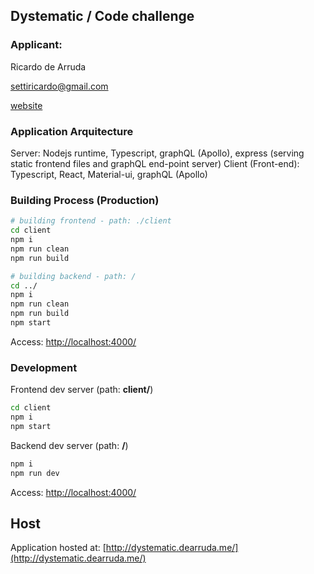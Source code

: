## Dystematic / Code challenge

### Applicant:

Ricardo de Arruda

settiricardo@gmail.com

[website](http://dearruda.me)

### Application Arquitecture

Server: Nodejs runtime, Typescript, graphQL (Apollo), express (serving static frontend files and graphQL end-point server)
Client (Front-end): Typescript, React, Material-ui, graphQL (Apollo)

### Building Process (Production)

```bash
# building frontend - path: ./client
cd client
npm i
npm run clean
npm run build

# building backend - path: /
cd ../
npm i
npm run clean
npm run build
npm start
```

Access:
[http://localhost:4000/](http://localhost:4000/)

### Development

Frontend dev server (path: **client/**)
```bash
cd client
npm i
npm start
```

Backend dev server (path: **/**)
```bash
npm i
npm run dev
```

Access:
[http://localhost:4000/](http://localhost:4000/)

## Host
Application hosted at: [http://dystematic.dearruda.me/](http://dystematic.dearruda.me/)

